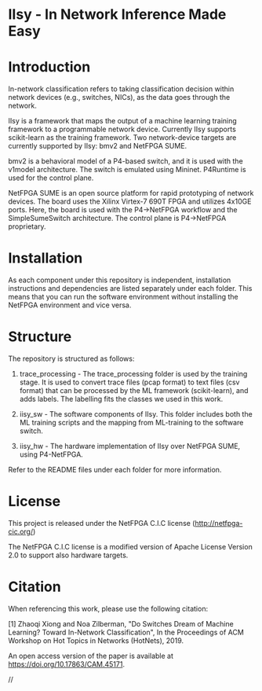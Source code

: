 # IIsy - In Network Inference Made Easy

# Introduction

In-network classification refers to taking classification decision within network devices (e.g., switches, NICs), as the data goes through the network.

IIsy is a framework that maps the output of a machine learning training framework to a programmable network device. Currently IIsy supports scikit-learn as the training framework. Two network-device targets are currently supported by IIsy: bmv2 and NetFPGA SUME.

bmv2 is a behavioral model of a P4-based switch, and it is used with the v1model architecture. The switch is emulated using Mininet. P4Runtime is used for the control plane.

NetFPGA SUME is an open source platform for rapid prototyping of network devices. The board uses the Xilinx Virtex-7 690T FPGA and utilizes 4x10GE ports. Here, the board is used with the P4->NetFPGA workflow and the SimpleSumeSwitch architecture. The control plane is P4->NetFPGA proprietary.

# Installation

As each component under this repository is independent, installation instructions and dependencies are listed separately under each folder. This means that you can run the software environment without installing the NetFPGA environment and vice versa. 

# Structure

The repository is structured as follows:

1. trace_processing - The trace_processing folder is used by the training stage. It is used to convert trace files (pcap format) to text files (csv format) that can be processed by the ML framework (scikit-learn), and adds labels. The labelling fits the classes we used in this work.

2. iisy_sw - The software components of IIsy. This folder includes both the ML training scripts and the mapping from ML-training to the software switch.

3. iisy_hw - The hardware implementation of IIsy over NetFPGA SUME, using P4-NetFPGA.

Refer to the README files under each folder for more information.

# License

This project is released under the NetFPGA C.I.C license (http://netfpga-cic.org/)

The NetFPGA C.I.C license is a modified version of Apache License Version 2.0 to support also hardware targets.

# Citation

When referencing this work, please use the following citation:

[1] Zhaoqi Xiong and Noa Zilberman, "Do Switches Dream of Machine Learning? Toward In-Network Classification", In the Proceedings of ACM Workshop on Hot Topics in Networks (HotNets), 2019.

An open access version of the paper is available at https://doi.org/10.17863/CAM.45171.

//
